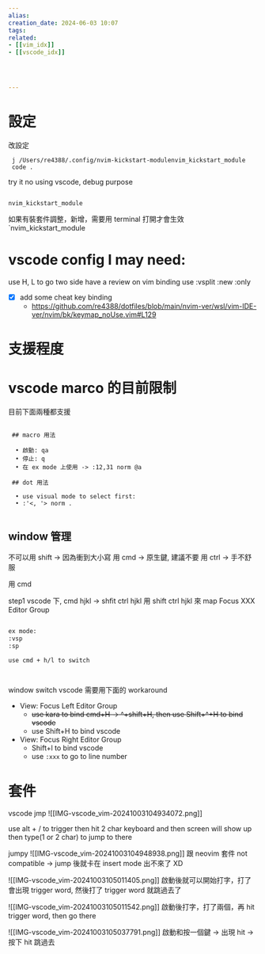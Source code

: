 ```yaml
---  
alias:  
creation_date: 2024-06-03 10:07  
tags: 
related: 
- [[vim_idx]]
- [[vscode_idx]]




---  
```


# 設定


改設定
```
 j /Users/re4388/.config/nvim-kickstart-modulenvim_kickstart_module
 code . 
```


try it no using vscode, debug purpose
```

nvim_kickstart_module

```


如果有裝套件調整，新增，需要用 terminal 打開才會生效 
`nvim_kickstart_module








# vscode config I may need:


use H, L to go two side
have a review on vim binding
use :vsplit
:new
:only


- [x] add some cheat key binding
	- https://github.com/re4388/dotfiles/blob/main/nvim-ver/wsl/vim-IDE-ver/nvim/bk/keymap_noUse.vim#L129



# 支援程度
# vscode marco 的目前限制

目前下面兩種都支援


```

 ## macro 用法

  • 啟動: qa
  • 停止: q
  • 在 ex mode 上使用 -> :12,31 norm @a

 ## dot 用法

  • use visual mode to select first:
  • :'<, '> norm .


```

## window 管理


不可以用 shift -> 因為衝到大小寫
用 cmd -> 原生鍵, 建議不要
用 ctrl -> 手不舒服

用 cmd

step1
vscode 下, cmd  hjkl -> shfit ctrl   hjkl
用 shift ctrl hjkl 來 map  Focus XXX Editor Group


```sh

ex mode:
:vsp
:sp

use cmd + h/l to switch




```

window switch
vscode 需要用下面的 workaround
- View: Focus Left Editor Group
	- ~~use kara to bind cmd+H -> ^+shift+H, then use Shift+^+H to bind vscode~~
	- use Shift+H to bind vscode
- View: Focus Right Editor Group
	- Shift+l to bind vscode
	- use `:xxx` to go to line number


# 套件


vscode jmp 
![[IMG-vscode_vim-20241003104934072.png]]

use alt + / to trigger
then hit 2 char keyboard
and then screen will show up
then type(1 or 2 char) to jump to there



jumpy
![[IMG-vscode_vim-20241003104948938.png]]
跟 neovim 套件 not compatible -> jump 後就卡在 insert mode 出不來了 XD


![[IMG-vscode_vim-20241003105011405.png]]
啟動後就可以開始打字，打了會出現 trigger word, 然後打了 trigger word 就跳過去了

![[IMG-vscode_vim-20241003105011542.png]]
啟動後打字，打了兩個，再 hit trigger word, then go there


![[IMG-vscode_vim-20241003105037791.png]]
啟動和按一個鍵 -> 出現 hit -> 按下 hit 跳過去

